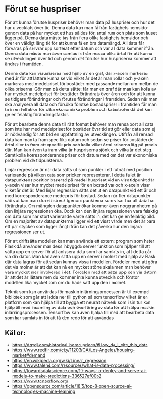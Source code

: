 # Förut se huspriser

För att kunna förutse huspriser behöver man data på huspriser och hur det har utvecklats över tid. Denna data kan man få från fastighets hemsidor genom data på hur mycket ett hus såldes för, antal rum och plats som huset ligger på. Denna data måste tas från flera olika fastighets hemsidor och över en väldigt lång tid för att kunna få en bra datamängd. All data får förvaras på servrar upp sorterat efter datum och var all data kommer ifrån. Denna data måste man även samlas in från massa olika årtal för att kunna se utvecklingen över tid och genom det förutse hur huspriserna kommer att ändras i framtiden.

Denna data kan visualiseras med hjälp av en graf, där x-axeln markeras med år för att lättare kunna se vid vilket år det är man kollar och y-axeln markeras med medelpriset för bostäder med passande mellanrum mellan de olika priserna. Gör man på detta sättet får man en graf där man kan kolla av hur mycket medelpriset för bostäder förändrats över åren och för att kunna se tidigare förändringar och förutse förändringar i framtiden. Sedan när man ska analysera all data och försöka förutse bostadspriser i framtiden får man ta in en felfaktor för olika ekonomiska problem och katastrofer då det kan ge en felaktig förändringsfaktor.

För att bearbeta denna data till rätt format behöver man rensa bort all data som inte har med medelpriset för bostäder över tid att gör eller data som ej är nödvändig för att bild en uppfattning av utvecklingen. Utifrån all rensad data kan man ta fram specifika datum och sedan se priser för bostäder de årtal eller ta fram ett specifik pris och kolla vilket årtal priserna låg på precis där. Man kan även ta fram vilka år huspriserna sjönk och vilka år det steg. Samt kolla korresponderande priser och datum med om det var ekonomiska problem vid de tidpunkterna.

Linjär regression är när data sätts ut som punkter i ett rutnät med position varierande på vilken data som pricken representerar. I detta fallet är datapunktens position baserad på medel huspriset vid en viss tidpunkt där y-axeln visar hur mycket medelpriset för en bostad var och x-axeln visar vilket år det är. Med linjär regression sätts det ut en datapunkt vid ett år och med korresponderande medelpris för bostad. Sedan när fler datapunkter sätts ut kan man dra ett streck igenom punkterna som visar hur all data har förändrats. Om mängden datapunkter ökar kommer även noggrannheten på den linjära regressionen öka. Dock kan den linjära regressionen vara felaktig om data som har stort varierande värde sätts in, det kan ge en felaktig bild. Om en majoritet av datapunkterna ligger vid ett visst värde men det är bara ett par stycken som ligger långt ifrån kan det påverka hur den linjära regressionen ser ut.

För att driftsätta modellen kan man använda ett externt program som heter Flask då använder man dess inbyggda server funktion som hjälper till att sätta upp en server för att anlysera data som har samlats in, allt detta går via din dator. Man kan även sätta upp en server i molnet med hjälp av Flask där data lagras för att sedan kunnas vissa i modellen. Fördelen med att göra det via molnet är att det kan nå en mycket större skala men man behöver vara mycket mer involverad i det. Fördelen med att sätta upp den via datorn är att det är lättare men du kommer inte kunna utveckla och förstor modellen lika mycket som om du hade satt upp den i molnet. 

Teknik som kan användas för maskin inlärningsprocessen är till exempel bibliotek som går att ladda ner till python så som tensorflow vilket är en platform som kan hjälpa till att bygga ett neuralt nätverk som i sin tur kan hjälp till med insamling av data och överföring av data för att hjälpa maskin inlärningsprocessen. Tensorflow kan även hjälpa till med att bearbeta data som har samlats in för att få den redo för att användas.

## Källor:
- https://dqydj.com/historical-home-prices/#How_do_I_cite_this_data
- https://www.redfin.com/city/11203/CA/Los-Angeles/housing-market#demand
- https://en.wikipedia.org/wiki/Linear_regression
- https://www.talend.com/resources/what-is-data-processing/
- https://towardsdatascience.com/10-ways-to-deploy-and-serve-ai-models-to-make-predictions-336527ef00b2
- https://www.tensorflow.org/
- https://opensource.com/article/18/5/top-8-open-source-ai-technologies-machine-learning